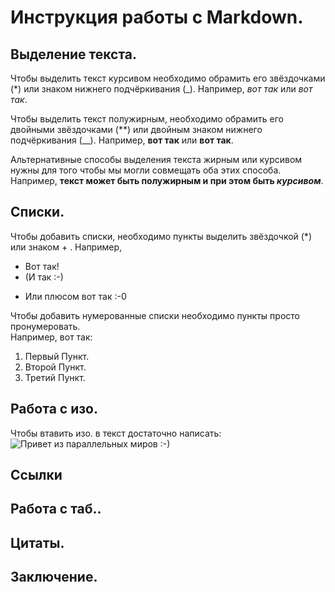 # Инструкция работы с Markdown.

## Выделение текста.

Чтобы выделить текст курсивом необходимо обрамить его звёздочками (*) или знаком нижнего подчёркивания (_). Например, *вот так* или _вот так_.

Чтобы выделить текст полужирным, необходимо обрамить его двойными звёздочками (**) или двойным знаком нижнего подчёркивания (__). Например, **вот так** или __вот так__.

Альтернативные способы выделения текста жирным или курсивом нужны для того чтобы мы могли совмещать оба этих способа. Например, **текст может быть полужирным и при этом быть _курсивом_**.

## Списки.

Чтобы добавить списки, необходимо пункты выделить звёздочкой (*) или знаком + . Например, <br> 
* Вот так! 
* (И так :-)
+ Или плюсом вот так :-0

Чтобы добавить нумерованные списки необходимо пункты просто пронумеровать. <br> Например, вот так:
1. Первый Пункт.
2. Второй Пункт.
3. Третий Пункт.

## Работа с изо.

Чтобы втавить изо. в текст достаточно написать:
![Привет из параллельных миров :-)](Morrowind_Mage_a_Work.jpg)

## Ссылки

## Работа с таб..

## Цитаты.

## Заключение.
